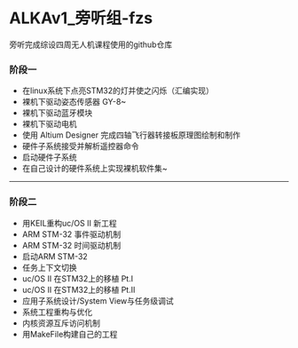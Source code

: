 # ALKAv1_旁听组-fzs

旁听完成综设四周无人机课程使用的github仓库


### 阶段一

- 在linux系统下点亮STM32的灯并使之闪烁（汇编实现）
- 裸机下驱动姿态传感器 GY-8~
- 裸机下驱动蓝牙模块
- 裸机下驱动电机
- 使用 Altium Designer 完成四轴飞行器转接板原理图绘制和制作
- 硬件子系统接受并解析遥控器命令
- 启动硬件子系统
- 在自己设计的硬件系统上实现裸机软件集~



---

### 阶段二

- 用KEIL重构uc/OS II 新工程
- ARM STM-32 事件驱动机制
- ARM STM-32 时间驱动机制
- 启动ARM STM-32
- 任务上下文切换
- uc/OS II 在STM32上的移植 Pt.I
- uc/OS II 在STM32上的移植 Pt.II
- 应用子系统设计/System View与任务级调试
- 系统工程重构与优化
- 内核资源互斥访问机制
- 用MakeFile构建自己的工程
